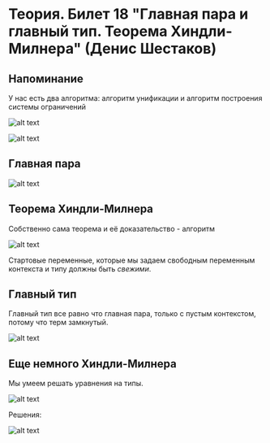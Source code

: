 # Теория. Билет 18 "Главная пара и главный тип. Теорема Хиндли-Милнера" (Денис Шестаков)

## Напоминание

У нас есть два алгоритма: алгоритм унификации и алгоритм построения системы ограничений

![alt text](https://ie.wampi.ru/2021/12/24/16.1.png)

![alt text](https://ie.wampi.ru/2021/12/24/17.1.png)

## Главная пара

![alt text](https://ie.wampi.ru/2021/12/24/17.4.png)

## Теорема Хиндли-Милнера

Собственно сама теорема и её доказательство - алгоритм

![alt text](https://ie.wampi.ru/2021/12/24/17.5.png)

Стартовые переменные, которые мы задаем свободным переменным контекста и типу должны быть *свежими*.

## Главный тип

Главный тип все равно что главная пара, только с пустым контекстом, потому что терм замкнутый.

![alt text](https://ie.wampi.ru/2021/12/24/17.6.png)

## Еще немного Хиндли-Милнера

Мы умеем решать уравнения на типы.

![alt text](https://ie.wampi.ru/2021/12/24/18.4.png)

Решения:

![alt text](https://ie.wampi.ru/2021/12/24/18.5.png)